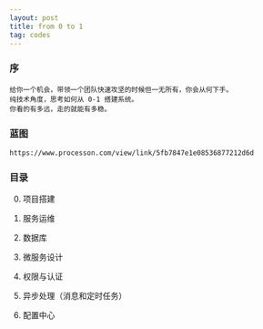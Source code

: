 ```yaml
---
layout: post
title: from 0 to 1
tag: codes
---
```


### 序
	
	给你一个机会，带领一个团队快速攻坚的时候但一无所有，你会从何下手。
	纯技术角度，思考如何从 0-1 搭建系统。
	你看的有多远，走的就能有多稳。



### 蓝图
	
	https://www.processon.com/view/link/5fb7847e1e08536877212d6d

### 目录

0. 项目搭建

1. 服务运维

2. 数据库

3. 微服务设计

4. 权限与认证

5. 异步处理（消息和定时任务）

6. 配置中心



